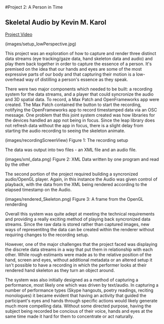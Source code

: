 #Project 2: A Person in Time
## Skeletal Audio by Kevin M. Karol

[Project Video](https://youtu.be/adVzy3vWFUM)


(images/setup_lowPerspective.jpg)

This project was an exploration of how to capture and render three distinct data streams (eye tracking/gaze data, hand skeleton data and audio) and play them back together in order to capture the essence of a person.  It's premised on the idea that our hands and eyes are some of the most expressive parts of our body and that capturing their motion is a low-overhead way of distilling a person's essence as they speak.


There were two major components which needed to be built: a recording system for the data streams, and a player that could syncronize the audio and 3D spatial data.  To record, a Max Patch and OpenFrameworks app were created.  The Max Patch contained the button to start the recording, notifying the OpenFrameworks app to record timestamped data via an OSC message.  One problem that this joint system created was how libraries for the devices handled an app not being in focus.  Since the leap library does not refresh data without the app in focus, there is a slight delay from starting the audio recording to seeing the skeleton animate.

(images/recordingScreenView)
Figure 1: The recording setup

The data was output into two files - an XML file and an audio file.


(images/xml_data.png)
Figure 2: XML Data written by one program and read by the other


The second portion of the project required building a syncronized audio/OpenGL player.  Again, in this instance the Audio was given control of playback, with the data from the XML being rendered according to the elapsed timestamp on the Audio.

(images/rendered_Skeleton.png)
Figure 3: A frame from the OpenGL renderding

Overall this system was quite adept at meeting the technical requirements and providing a really exciting method of playing back syncronized data streams.  Since the raw data is stored rather than captured images, new ways of representitng the data can be created within the renderer without requiring changes to the recording setup.

However, one of the major challenges that the project faced was displaying the discrete data streams in a way that put them in relationship with each other.  While rough estimants were made as to the relative position of the hand, screen and eyes, without additional metadata or an altered setup it isn't possible to have a recording in which the performer looks at their rendered hand skeleton as they turn an object around.

The system was also initially designed as a method of capturing a performance, most likely one which was driven by text/audio.  In capturing a number of performance types (Skype hangouts, poetry readings, reciting monologues) it became evident that having an activity that guided the participant's eyes and hands through specific actions would likely generate much more compelling data.  Without some directed purpose, having the subject being recorded be concious of their voice, hands and eyes at the same time made it hard for them to concentrate or act naturally.